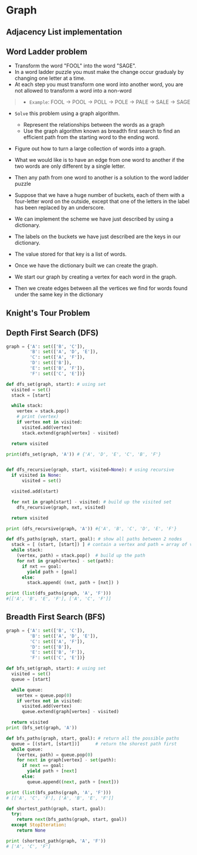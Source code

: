 # Graph

## Adjacency List implementation

## Word Ladder problem
- Transform the word "FOOL" into the word "SAGE".
- In a word ladder puzzle you must make the change occur gradualy by changing one letter at a time.
- At each step you must transform one word into another word, you are not allowed to transform a word into a non-word
>- `Example`:
  FOOL -> POOL -> POLL -> POLE -> PALE -> SALE -> SAGE

- `Solve` this problem using a graph algorithm.
  - Represent the relationships between the words as a graph
  - Use the graph algorithm known as breadth first search to find an efficient path from the starting word to the ending word.
- Figure out how to turn a large collection of words into a graph.
- What we would like is to have an edge from one word to another if the two words are only different by a single letter.
- Then any path from one word to another is a solution to the word ladder puzzle

- Suppose that we have a huge number of buckets, each of them with a four-letter word on the outside, except that one of the letters in the label has been replaced by an underscore.
- We can implement the scheme we have just described by using a dictionary.
- The labels on the buckets we have just described are the keys in our dictionary.
- The value stored for that key is a list of words.
- Once we have the dictionary built we can create the graph.
- We start our graph by creating a vertex for each word in the graph.
- Then we create edges between all the vertices we find for words found under the same key in the dictionary


## Knight's Tour Problem

## Depth First Search (DFS)

```python
graph = {'A': set(['B', 'C']),
         'B': set(['A', 'D', 'E']),
         'C': set(['A', 'F']),
         'D': set(['B']),
         'E': set(['B', 'F']),
         'F': set(['C', 'E'])}

def dfs_set(graph, start): # using set
  visited = set()
  stack = [start]

  while stack:
    vertex = stack.pop()
    # print (vertex)
    if vertex not in visited:
      visited.add(vertex)
      stack.extend(graph[vertex] - visited)

  return visited

print(dfs_set(graph, 'A')) # {'A', 'D', 'E', 'C', 'B', 'F'}


def dfs_recursive(graph, start, visited=None): # using recursive
  if visited is None:
      visited = set()

  visited.add(start)

  for nxt in graph[start] - visited: # build up the visited set
    dfs_recursive(graph, nxt, visited)

  return visited

print (dfs_recursive(graph, 'A')) #{'A', 'B', 'C', 'D', 'E', 'F'}

def dfs_paths(graph, start, goal): # show all paths between 2 nodes
  stack = [ (start, [start]) ] # contain a vertex and path = array of vertices
  while stack:
    (vertex, path) = stack.pop()  # build up the path
    for nxt in graph[vertex] - set(path):
      if nxt == goal:
        yield path + [goal]
      else:
        stack.append( (nxt, path + [nxt]) )

print (list(dfs_paths(graph, 'A', 'F')))
#[['A', 'B', 'E', 'F'], ['A', 'C', 'F']]
```

## Breadth First Search (BFS)
```python
graph = {'A': set(['B', 'C']),
         'B': set(['A', 'D', 'E']),
         'C': set(['A', 'F']),
         'D': set(['B']),
         'E': set(['B', 'F']),
         'F': set(['C', 'E'])}

def bfs_set(graph, start): # using set
  visited = set()
  queue = [start]

  while queue:
    vertex = queue.pop(0)
    if vertex not in visited:
      visited.add(vertex)
      queue.extend(graph[vertex] - visited)

  return visited
print (bfs_set(graph, 'A'))

def bfs_paths(graph, start, goal): # return all the possible paths
  queue = [(start, [start])]      # return the shorest path first
  while queue:
    (vertex, path) = queue.pop(0)
    for next in graph[vertex] - set(path):
      if next == goal:
        yield path + [next]
      else:
        queue.append((next, path + [next]))

print (list(bfs_paths(graph, 'A', 'F')))
# [['A', 'C', 'F'], ['A', 'B', 'E', 'F']]

def shortest_path(graph, start, goal):
  try:
    return next(bfs_paths(graph, start, goal))
  except StopIteration:
    return None

print (shortest_path(graph, 'A', 'F'))
# ['A', 'C', 'F']
```
